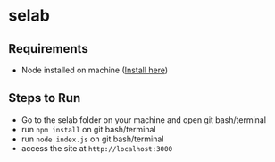 # selab

## Requirements
* Node installed on machine ([Install here](https://nodejs.org/en/))

## Steps to Run
* Go to the selab folder on your machine and open git bash/terminal
* run `npm install` on git bash/terminal
* run `node index.js` on git bash/terminal
* access the site at `http://localhost:3000`
